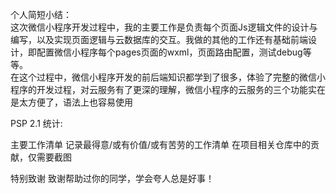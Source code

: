 个人简短小结：<br>
这次微信小程序开发过程中，我的主要工作是负责每个页面Js逻辑文件的设计与编写，以及实现页面逻辑与云数据库的交互。我做的其他的工作还有基础前端设计，即配置微信小程序每个pages页面的wxml，页面路由配置，测试debug等等。<br>
在这个过程中，微信小程序开发的前后端知识都学到了很多，体验了完整的微信小程序的开发过程，对云服务有了更深的理解，微信小程序的云服务的三个功能实在是太方便了，语法上也容易使用<br>

PSP 2.1 统计:



主要工作清单
记录最得意/或有价值/或有苦劳的工作清单
在项目相关仓库中的贡献，仅需要截图

特别致谢
致谢帮助过你的同学，学会夸人总是好事！
